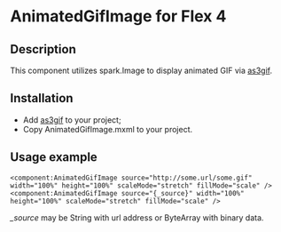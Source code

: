 AnimatedGifImage for Flex 4
===========================

Description
-----------

This component utilizes spark.Image to display animated GIF via [as3gif](http://code.google.com/p/as3gif/ "as3gif"). 

Installation
------------

* Add [as3gif](http://code.google.com/p/as3gif/ "as3gif") to your project;
* Copy AnimatedGifImage.mxml to your project.

Usage example
-------------

```mxml
<component:AnimatedGifImage source="http://some.url/some.gif" width="100%" height="100%" scaleMode="stretch" fillMode="scale" />
<component:AnimatedGifImage source="{_source}" width="100%" height="100%" scaleMode="stretch" fillMode="scale" />
```

*_source* may be String with url address or ByteArray with binary data.